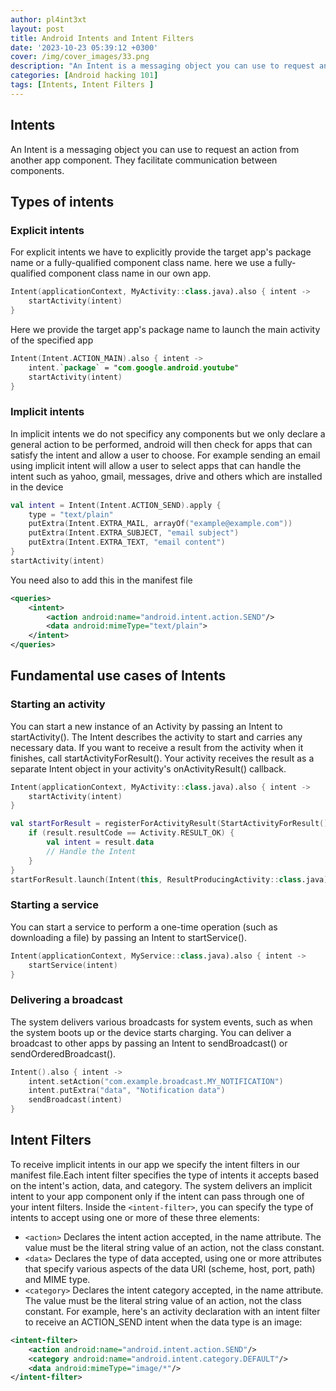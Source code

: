 ```yaml
---
author: pl4int3xt
layout: post
title: Android Intents and Intent Filters
date: '2023-10-23 05:39:12 +0300'
cover: /img/cover_images/33.png
description: "An Intent is a messaging object you can use to request an action from another app component. They facilitate communication between components."
categories: [Android hacking 101]
tags: [Intents, Intent Filters ]
---
```


## Intents
An Intent is a messaging object you can use to request an action from another app component. They facilitate communication between components.
## Types of intents
### Explicit intents 
For explicit intents we have to explicitly provide the target app's package name or a fully-qualified component class name. here we use a fully-qualified component class name in our own app. 
```kotlin
Intent(applicationContext, MyActivity::class.java).also { intent ->
    startActivity(intent)
}
```
Here we provide the target app's package name to launch the main activity of the specified app
```kotlin
Intent(Intent.ACTION_MAIN).also { intent -> 
    intent.`package` = "com.google.android.youtube"
    startActivity(intent)
}
```
### Implicit intents
In implicit intents we do not specificy any components but we only declare a general action to be performed, android will then check for apps that can satisfy the intent and allow a user to choose. For example sending an email using implicit intent will allow a user to select apps that can handle the intent such as yahoo, gmail, messages, drive and others which are installed in the device
```kotlin
val intent = Intent(Intent.ACTION_SEND).apply {
    type = "text/plain"
    putExtra(Intent.EXTRA_MAIL, arrayOf("example@example.com"))
    putExtra(Intent.EXTRA_SUBJECT, "email subject")
    putExtra(Intent.EXTRA_TEXT, "email content")
}
startActivity(intent)
```
You need also to add this in the manifest file
```xml
<queries>
    <intent>
        <action android:name="android.intent.action.SEND"/>
        <data android:mimeType="text/plain">
    </intent>
</queries>
```
## Fundamental use cases of Intents
### Starting an activity
You can start a new instance of an Activity by passing an Intent to startActivity(). The Intent describes the activity to start and carries any necessary data. If you want to receive a result from the activity when it finishes, call startActivityForResult(). Your activity receives the result as a separate Intent object in your activity's onActivityResult() callback.
```kotlin
Intent(applicationContext, MyActivity::class.java).also { intent ->
    startActivity(intent)
}
```
```kotlin
val startForResult = registerForActivityResult(StartActivityForResult()) { result ->
    if (result.resultCode == Activity.RESULT_OK) {
        val intent = result.data
        // Handle the Intent
    }
}
startForResult.launch(Intent(this, ResultProducingActivity::class.java))
```
### Starting a service
You can start a service to perform a one-time operation (such as downloading a file) by passing an Intent to startService().
```kotlin
Intent(applicationContext, MyService::class.java).also { intent ->
    startService(intent)
}
```
### Delivering a broadcast
The system delivers various broadcasts for system events, such as when the system boots up or the device starts charging. You can deliver a broadcast to other apps by passing an Intent to sendBroadcast() or sendOrderedBroadcast().
```kotlin
Intent().also { intent ->
    intent.setAction("com.example.broadcast.MY_NOTIFICATION")
    intent.putExtra("data", "Notification data")
    sendBroadcast(intent)
}
```
## Intent Filters
To receive implicit intents in our app we specify the intent filters in our manifest file.Each intent filter specifies the type of intents it accepts based on the intent's action, data, and category. The system delivers an implicit intent to your app component only if the intent can pass through one of your intent filters. Inside the ```<intent-filter>```, you can specify the type of intents to accept using one or more of these three elements:
* ```<action>```
    Declares the intent action accepted, in the name attribute. The value must be the literal string value of an action, not the class constant.
* ```<data>```
    Declares the type of data accepted, using one or more attributes that specify various aspects of the data URI (scheme, host, port, path) and MIME type.
* ```<category>```
    Declares the intent category accepted, in the name attribute. The value must be the literal string value of an action, not the class constant. 
For example, here's an activity declaration with an intent filter to receive an ACTION_SEND intent when the data type is an image:

```xml
<intent-filter>
    <action android:name="android.intent.action.SEND"/>
    <category android:name="android.intent.category.DEFAULT"/>
    <data android:mimeType="image/*"/>
</intent-filter>
```